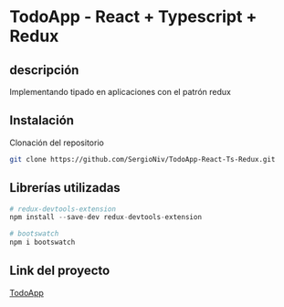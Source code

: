 # TodoApp - React + Typescript + Redux

## descripción

Implementando tipado en aplicaciones con el patrón redux

## Instalación

Clonación del repositorio

```bash
git clone https://github.com/SergioNiv/TodoApp-React-Ts-Redux.git
```

## Librerías utilizadas

```python
# redux-devtools-extension
npm install --save-dev redux-devtools-extension

# bootswatch
npm i bootswatch
```

## Link del proyecto

[TodoApp](https://choosealicense.com/licenses/mit/)
